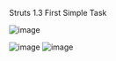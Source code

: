 Struts 1.3 First Simple Task

![image](https://github.com/satyamjaysawal/JavaServletJspProjectExamples/assets/108862706/20065c3a-c254-449d-8f77-c812250c8cca)

![image](https://github.com/satyamjaysawal/JavaServletJspProjectExamples/assets/108862706/6a45d1f6-d676-49de-8014-4a07f6054975)
![image](https://github.com/satyamjaysawal/JavaServletJspProjectExamples/assets/108862706/9d6db0d8-99fe-4083-b4c4-63c17ddfd2f0)



